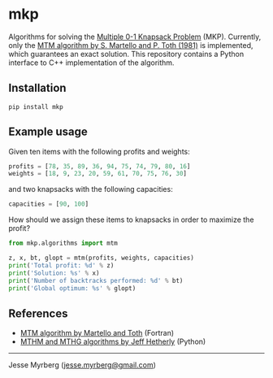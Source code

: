 # mkp

Algorithms for solving the [Multiple 0-1 Knapsack Problem](http://www.or.deis.unibo.it/kp/Chapter6.pdf) (MKP).
Currently, only the [MTM algorithm by S. Martello and P. Toth (1981)](https://www.sciencedirect.com/science/article/pii/0166218X81900056) is implemented, 
which guarantees an exact solution. This repository contains a Python interface to C++ implementation of the algorithm.


## Installation

`pip install mkp`


## Example usage
Given ten items with the following profits and weights:

```python
profits = [78, 35, 89, 36, 94, 75, 74, 79, 80, 16]
weights = [18, 9, 23, 20, 59, 61, 70, 75, 76, 30]
```

and two knapsacks with the following capacities:

```python
capacities = [90, 100]
```

How should we assign these items to knapsacks in order to maximize the profit?

```python
from mkp.algorithms import mtm

z, x, bt, glopt = mtm(profits, weights, capacities)
print('Total profit: %d' % z)
print('Solution: %s' % x)
print('Number of backtracks performed: %d' % bt)
print('Global optimum: %s' % glopt)
```

## References

* [MTM algorithm by Martello and Toth](http://people.sc.fsu.edu/~jburkardt/f77_src/knapsack/knapsack.f) (Fortran)
* [MTHM and MTHG algorithms by Jeff Hetherly](https://github.com/jhetherly/python_knapsack) (Python)

---
Jesse Myrberg (jesse.myrberg@gmail.com)